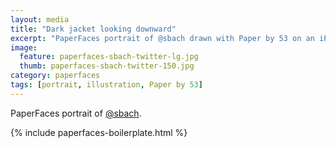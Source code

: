 ```yaml
---
layout: media
title: "Dark jacket looking downward"
excerpt: "PaperFaces portrait of @sbach drawn with Paper by 53 on an iPad."
image: 
  feature: paperfaces-sbach-twitter-lg.jpg
  thumb: paperfaces-sbach-twitter-150.jpg
category: paperfaces
tags: [portrait, illustration, Paper by 53]
---
```


PaperFaces portrait of [@sbach](http://twitter.com/sbach).

{% include paperfaces-boilerplate.html %}